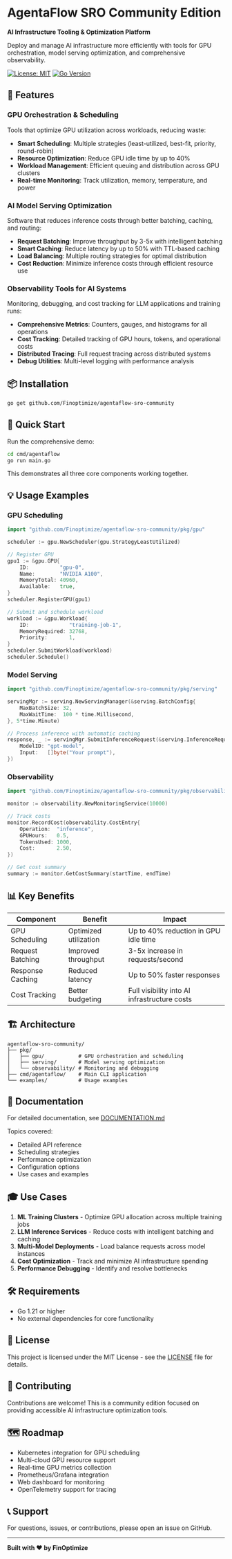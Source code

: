 # AgentaFlow SRO Community Edition

**AI Infrastructure Tooling & Optimization Platform**

Deploy and manage AI infrastructure more efficiently with tools for GPU orchestration, model serving optimization, and comprehensive observability.

[![License: MIT](https://img.shields.io/badge/License-MIT-yellow.svg)](https://opensource.org/licenses/MIT)
[![Go Version](https://img.shields.io/badge/Go-1.21+-blue.svg)](https://golang.org/dl/)

## 🚀 Features

### GPU Orchestration & Scheduling
Tools that optimize GPU utilization across workloads, reducing waste:
- **Smart Scheduling**: Multiple strategies (least-utilized, best-fit, priority, round-robin)
- **Resource Optimization**: Reduce GPU idle time by up to 40%
- **Workload Management**: Efficient queuing and distribution across GPU clusters
- **Real-time Monitoring**: Track utilization, memory, temperature, and power

### AI Model Serving Optimization
Software that reduces inference costs through better batching, caching, and routing:
- **Request Batching**: Improve throughput by 3-5x with intelligent batching
- **Smart Caching**: Reduce latency by up to 50% with TTL-based caching
- **Load Balancing**: Multiple routing strategies for optimal distribution
- **Cost Reduction**: Minimize inference costs through efficient resource use

### Observability Tools for AI Systems
Monitoring, debugging, and cost tracking for LLM applications and training runs:
- **Comprehensive Metrics**: Counters, gauges, and histograms for all operations
- **Cost Tracking**: Detailed tracking of GPU hours, tokens, and operational costs
- **Distributed Tracing**: Full request tracing across distributed systems
- **Debug Utilities**: Multi-level logging with performance analysis

## 📦 Installation

```bash
go get github.com/Finoptimize/agentaflow-sro-community
```

## 🎯 Quick Start

Run the comprehensive demo:

```bash
cd cmd/agentaflow
go run main.go
```

This demonstrates all three core components working together.

## 💡 Usage Examples

### GPU Scheduling

```go
import "github.com/Finoptimize/agentaflow-sro-community/pkg/gpu"

scheduler := gpu.NewScheduler(gpu.StrategyLeastUtilized)

// Register GPU
gpu1 := &gpu.GPU{
    ID:          "gpu-0",
    Name:        "NVIDIA A100",
    MemoryTotal: 40960,
    Available:   true,
}
scheduler.RegisterGPU(gpu1)

// Submit and schedule workload
workload := &gpu.Workload{
    ID:             "training-job-1",
    MemoryRequired: 32768,
    Priority:       1,
}
scheduler.SubmitWorkload(workload)
scheduler.Schedule()
```

### Model Serving

```go
import "github.com/Finoptimize/agentaflow-sro-community/pkg/serving"

servingMgr := serving.NewServingManager(&serving.BatchConfig{
    MaxBatchSize: 32,
    MaxWaitTime:  100 * time.Millisecond,
}, 5*time.Minute)

// Process inference with automatic caching
response, _ := servingMgr.SubmitInferenceRequest(&serving.InferenceRequest{
    ModelID: "gpt-model",
    Input:   []byte("Your prompt"),
})
```

### Observability

```go
import "github.com/Finoptimize/agentaflow-sro-community/pkg/observability"

monitor := observability.NewMonitoringService(10000)

// Track costs
monitor.RecordCost(observability.CostEntry{
    Operation:  "inference",
    GPUHours:   0.5,
    TokensUsed: 1000,
    Cost:       2.50,
})

// Get cost summary
summary := monitor.GetCostSummary(startTime, endTime)
```

## 📊 Key Benefits

| Component | Benefit | Impact |
|-----------|---------|--------|
| GPU Scheduling | Optimized utilization | Up to 40% reduction in GPU idle time |
| Request Batching | Improved throughput | 3-5x increase in requests/second |
| Response Caching | Reduced latency | Up to 50% faster responses |
| Cost Tracking | Better budgeting | Full visibility into AI infrastructure costs |

## 🏗️ Architecture

```
agentaflow-sro-community/
├── pkg/
│   ├── gpu/           # GPU orchestration and scheduling
│   ├── serving/       # Model serving optimization
│   └── observability/ # Monitoring and debugging
├── cmd/agentaflow/    # Main CLI application
└── examples/          # Usage examples
```

## 📖 Documentation

For detailed documentation, see [DOCUMENTATION.md](DOCUMENTATION.md)

Topics covered:
- Detailed API reference
- Scheduling strategies
- Performance optimization
- Configuration options
- Use cases and examples

## 🎓 Use Cases

1. **ML Training Clusters** - Optimize GPU allocation across multiple training jobs
2. **LLM Inference Services** - Reduce costs with intelligent batching and caching
3. **Multi-Model Deployments** - Load balance requests across model instances
4. **Cost Optimization** - Track and minimize AI infrastructure spending
5. **Performance Debugging** - Identify and resolve bottlenecks

## 🛠️ Requirements

- Go 1.21 or higher
- No external dependencies for core functionality

## 📝 License

This project is licensed under the MIT License - see the [LICENSE](LICENSE) file for details.

## 🤝 Contributing

Contributions are welcome! This is a community edition focused on providing accessible AI infrastructure optimization tools.

## 🗺️ Roadmap

- Kubernetes integration for GPU scheduling
- Multi-cloud GPU resource support
- Real-time GPU metrics collection
- Prometheus/Grafana integration
- Web dashboard for monitoring
- OpenTelemetry support for tracing

## 📞 Support

For questions, issues, or contributions, please open an issue on GitHub.

---

**Built with ❤️ by FinOptimize**